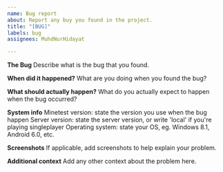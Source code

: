 ```yaml
---
name: Bug report
about: Report any buy you found in the project.
title: "[BUG]"
labels: bug
assignees: MuhdNurHidayat

---
```


**The Bug**
Describe what is the bug that you found.

**When did it happened?**
What are you doing when you found the bug?

**What should actually happen?**
What do you actually expect to happen when the bug occurred?

**System info**
Minetest version: state the version you use when the bug happen
Server version: state the server version, or write 'local' if you're playing singleplayer
Operating system: state your OS, eg. Windows 8.1, Android 6.0, etc.

**Screenshots**
If applicable, add screenshots to help explain your problem.

**Additional context**
Add any other context about the problem here.
